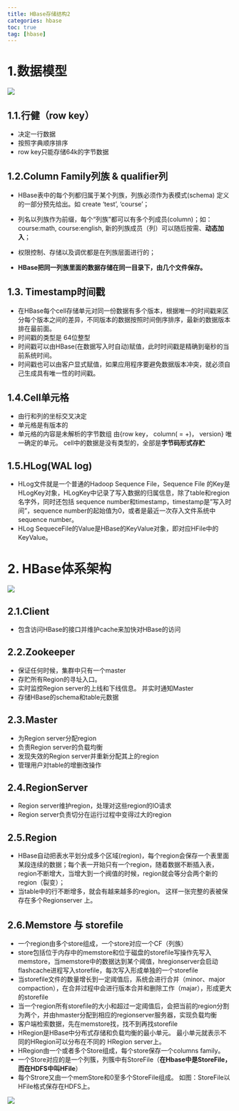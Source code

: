 ```yaml
---
title: HBase存储结构2
categories: hbase   
toc: true  
tag: [hbase]
---
```



# 1.数据模型
![](http://ols7leonh.bkt.clouddn.com//assert/img/bigdata/hbase/data_module.png) 
 

<!--more-->



## 1.1.行健（row key）
* 决定一行数据
* 按照字典顺序排序
* row key只能存储64k的字节数据


## 1.2.Column Family列族 & qualifier列
* HBase表中的每个列都归属于某个列族，列族必须作为表模式(schema) 定义的一部分预先给出。如 create ‘test’, ‘course’；
* 列名以列族作为前缀，每个“列族”都可以有多个列成员(column)；如：course:math, course:english, 新的列族成员（列）可以随后按需、**动态加入**；

* 权限控制、存储以及调优都是在列族层面进行的；
* **HBase把同一列族里面的数据存储在同一目录下，由几个文件保存。**


## 1.3. Timestamp时间戳
* 在HBase每个cell存储单元对同一份数据有多个版本，根据唯一的时间戳来区分每个版本之间的差异，不同版本的数据按照时间倒序排序，最新的数据版本排在最前面。
* 时间戳的类型是 64位整型
* 时间戳可以由HBase(在数据写入时自动)赋值，此时时间戳是精确到毫秒的当前系统时间。
* 时间戳也可以由客户显式赋值，如果应用程序要避免数据版本冲突，就必须自己生成具有唯一性的时间戳。



## 1.4.Cell单元格
* 由行和列的坐标交叉决定
* 单元格是有版本的
* 单元格的内容是未解析的字节数组
 由{row key， column( =<family> +<qualifier>)， version} 唯一确定的单元。 cell中的数据是没有类型的，全部是**字节码形式存贮**


## 1.5.HLog(WAL log)
* HLog文件就是一个普通的Hadoop Sequence File，Sequence File 的Key是HLogKey对象，HLogKey中记录了写入数据的归属信息，除了table和region名字外，同时还包括 sequence number和timestamp，timestamp是”写入时间”，sequence number的起始值为0，或者是最近一次存入文件系统中sequence number。
* HLog SequeceFile的Value是HBase的KeyValue对象，即对应HFile中的KeyValue。



# 2. HBase体系架构

![](http://ols7leonh.bkt.clouddn.com//assert/img/bigdata/hbase/hbase-structure.jpg) 
 
 
 
## 2.1.Client
* 包含访问HBase的接口并维护cache来加快对HBase的访问
## 2.2.Zookeeper
* 保证任何时候，集群中只有一个master
* 存贮所有Region的寻址入口。
* 实时监控Region server的上线和下线信息。 并实时通知Master
* 存储HBase的schema和table元数据

## 2.3.Master
* 为Region server分配region
* 负责Region server的负载均衡
* 发现失效的Region server并重新分配其上的region
* 管理用户对table的增删改操作

## 2.4.RegionServer
* Region server维护region，处理对这些region的IO请求
* Region server负责切分在运行过程中变得过大的region

## 2.5.Region
* HBase自动把表水平划分成多个区域(region)，每个region会保存一个表里面某段连续的数据；每个表一开始只有一个region，随着数据不断插入表，region不断增大，当增大到一个阀值的时候，region就会等分会两个新的region（裂变）；
* 当table中的行不断增多，就会有越来越多的region。 这样一张完整的表被保存在多个Regionserver 上。



## 2.6.Memstore 与 storefile
* 一个region由多个store组成，一个store对应一个CF（列族）
* store包括位于内存中的memstore和位于磁盘的storefile写操作先写入memstore，当memstore中的数据达到某个阈值，hregionserver会启动flashcache进程写入storefile，每次写入形成单独的一个storefile
* 当storefile文件的数量增长到一定阈值后，系统会进行合并（minor、major compaction），在合并过程中会进行版本合并和删除工作（majar），形成更大的storefile
* 当一个region所有storefile的大小和超过一定阈值后，会把当前的region分割为两个，并由hmaster分配到相应的regionserver服务器，实现负载均衡
* 客户端检索数据，先在memstore找，找不到再找storefile
* HRegion是HBase中分布式存储和负载均衡的最小单元。 最小单元就表示不同的HRegion可以分布在不同的 HRegion server上。
* HRegion由一个或者多个Store组成，每个store保存一个columns family。
* 一个Store对应的是一个列簇，列簇中有StoreFile（**在Hbase中是StoreFile，而在HDFS中叫HFile**）
* 每个Strore又由一个memStore和0至多个StoreFile组成。 如图：StoreFile以HFile格式保存在HDFS上。

 

![](http://ols7leonh.bkt.clouddn.com//assert/img/bigdata/hbase/region.png) 